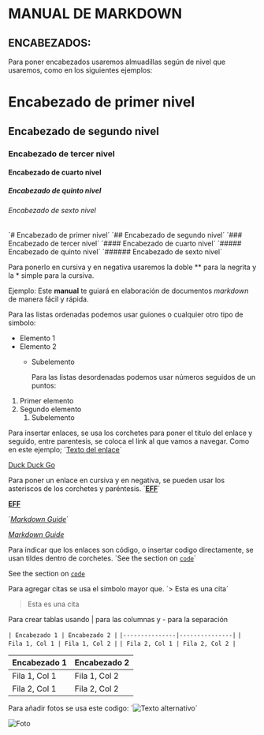 # MANUAL DE MARKDOWN
## ENCABEZADOS:


  Para poner encabezados usaremos almuadillas según de nivel que usaremos, como en los siguientes ejemplos:
  
# Encabezado de primer nivel
## Encabezado de segundo nivel
### Encabezado de tercer nivel
#### Encabezado de cuarto nivel
##### Encabezado de quinto nivel
###### Encabezado de sexto nivel

´# Encabezado de primer nivel´
´## Encabezado de segundo nivel´
´### Encabezado de tercer nivel´
´#### Encabezado de cuarto nivel´
´##### Encabezado de quinto nivel´
´###### Encabezado de sexto nivel´

  Para ponerlo en cursiva y en negativa usaremos la doble ** para la negrita y la * simple para la cursiva.
  
Ejemplo:
Este **manual** te guiará en elaboración de documentos *markdown* de manera fácil y rápida.


  Para las listas ordenadas podemos usar guiones o cualquier otro tipo de simbolo:

- Elemento 1
- Elemento 2
  - Subelemento


     Para las listas desordenadas podemos usar números seguidos de un puntos:
    
1. Primer elemento
2. Segundo elemento
   1. Subelemento

  
  Para insertar enlaces, se usa los corchetes para poner el titulo del enlace y seguido, entre parentesis, se coloca el link al que vamos a navegar.
Como en este ejemplo;
´[Texto del enlace](http://ejemplo.com)´

[Duck Duck Go](https://duckduckgo.com)


  Para poner un enlace en cursiva y en negativa, se pueden usar los asteriscos de los corchetes y paréntesis.
´**[EFF](https://eff.org)**´

**[EFF](https://eff.org)**

´*[Markdown Guide](https://www.markdownguide.org)*´

*[Markdown Guide](https://www.markdownguide.org)*
  
  Para indicar que los enlaces son código, o insertar codigo directamente, se usan tildes dentro de corchetes.
´See the section on [`code`](#code)´

See the section on [`code`](#code)


  Para agregar citas se usa el simbolo mayor que.
´> Esta es una cita´

> Esta es una cita


  Para crear tablas usando | para las columnas y - para la separación

`| Encabezado 1 | Encabezado 2 |`
`|---------------|---------------|`
`| Fila 1, Col 1 | Fila 1, Col 2 |`
`| Fila 2, Col 1 | Fila 2, Col 2 |`

| Encabezado 1 | Encabezado 2 |
|---------------|---------------|
| Fila 1, Col 1 | Fila 1, Col 2 |
| Fila 2, Col 1 | Fila 2, Col 2 |


  Para añadir fotos se usa este codigo: ´![Texto alternativo](URL-de-la-imagen)´

  ![Foto](URL-de-la-imagen)



